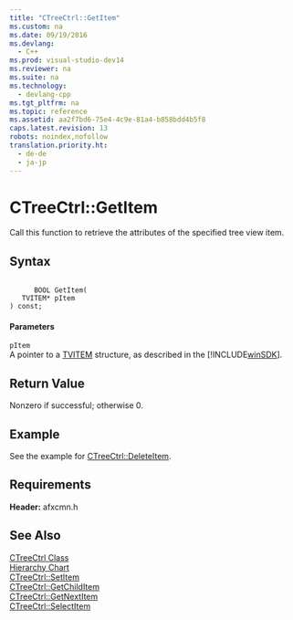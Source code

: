 ```yaml
---
title: "CTreeCtrl::GetItem"
ms.custom: na
ms.date: 09/19/2016
ms.devlang: 
  - C++
ms.prod: visual-studio-dev14
ms.reviewer: na
ms.suite: na
ms.technology: 
  - devlang-cpp
ms.tgt_pltfrm: na
ms.topic: reference
ms.assetid: aa2f7bd6-75e4-4c9e-81a4-b858bdd4b5f8
caps.latest.revision: 13
robots: noindex,nofollow
translation.priority.ht: 
  - de-de
  - ja-jp
---
```

# CTreeCtrl::GetItem
Call this function to retrieve the attributes of the specified tree view item.  
  
## Syntax  
  
```  
  
      BOOL GetItem(  
   TVITEM* pItem   
) const;  
```  
  
#### Parameters  
 `pItem`  
 A pointer to a [TVITEM](http://msdn.microsoft.com/library/windows/desktop/bb773456) structure, as described in the [!INCLUDE[winSDK](../vs140/includes/winSDK_md.md)].  
  
## Return Value  
 Nonzero if successful; otherwise 0.  
  
## Example  
 See the example for [CTreeCtrl::DeleteItem](../vs140/CTreeCtrl--DeleteItem.md).  
  
## Requirements  
 **Header:** afxcmn.h  
  
## See Also  
 [CTreeCtrl Class](../vs140/CTreeCtrl-Class.md)   
 [Hierarchy Chart](../vs140/Hierarchy-Chart.md)   
 [CTreeCtrl::SetItem](../vs140/CTreeCtrl--SetItem.md)   
 [CTreeCtrl::GetChildItem](../vs140/CTreeCtrl--GetChildItem.md)   
 [CTreeCtrl::GetNextItem](../vs140/CTreeCtrl--GetNextItem.md)   
 [CTreeCtrl::SelectItem](../vs140/CTreeCtrl--SelectItem.md)